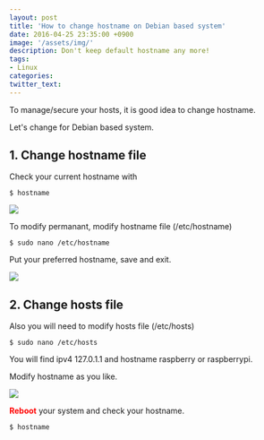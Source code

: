 ```yaml
---
layout: post
title: 'How to change hostname on Debian based system'
date: 2016-04-25 23:35:00 +0900
image: '/assets/img/'
description: Don't keep default hostname any more!
tags:
- Linux
categories:
twitter_text:
---
```


To manage/secure your hosts, it is good idea to change hostname.

Let's change for Debian based system.

## 1. Change hostname file

Check your current hostname with

```
$ hostname
```

<a href="https://minibrary.com/blogimg/img20160306-016.png" data-lightbox="37"><img src="https://minibrary.com/blogimg/img20160306-016.png"></a>

To modify permanant, modify hostname file (/etc/hostname)

```
$ sudo nano /etc/hostname
```

Put your preferred hostname, save and exit.

<a href="https://minibrary.com/blogimg/img20160306-018.png" data-lightbox="37"><img src="https://minibrary.com/blogimg/img20160306-018.png"></a>

## 2. Change hosts file

Also you will need to modify hosts file (/etc/hosts)

```
$ sudo nano /etc/hosts
```
You will find ipv4 127.0.1.1 and hostname raspberry or raspberrypi.

Modify hostname as you like. 

<a href="https://minibrary.com/blogimg/img20160306-017.png" data-lightbox="37"><img src="https://minibrary.com/blogimg/img20160306-017.png"></a>

<b><font color="red">Reboot</b></font> your system and check your hostname.

```
$ hostname
```
